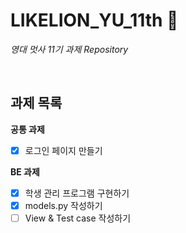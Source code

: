 # LIKELION_YU_11th 🦁
*영대 멋사 11기 과제 Repository*

<br>


## 과제 목록
**공통 과제**
- [x] 로그인 페이지 만들기

**BE 과제**
- [x] 학생 관리 프로그램 구현하기
- [x] models.py 작성하기
- [ ] View & Test case 작성하기
